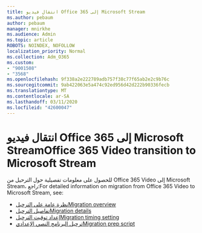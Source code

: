 ```yaml
---
title: انتقال فيديو Office 365 إلى Microsoft Stream
ms.author: pebaum
author: pebaum
manager: mnirkhe
ms.audience: Admin
ms.topic: article
ROBOTS: NOINDEX, NOFOLLOW
localization_priority: Normal
ms.collection: Adm_O365
ms.custom:
- "9001508"
- "3568"
ms.openlocfilehash: 9f338a2e222789adb757f38c77f65ab2e2c9b76c
ms.sourcegitcommit: 9ab422063e5a474c92ed956d42d222b90336fecb
ms.translationtype: MT
ms.contentlocale: ar-SA
ms.lasthandoff: 03/11/2020
ms.locfileid: "42600047"
---
```

# <a name="office-365-video-transition-to-microsoft-stream"></a><span data-ttu-id="90d7d-102">انتقال فيديو Office 365 إلى Microsoft Stream</span><span class="sxs-lookup"><span data-stu-id="90d7d-102">Office 365 Video transition to Microsoft Stream</span></span>

<span data-ttu-id="90d7d-103">للحصول على معلومات تفصيلية حول الترحيل من Office 365 Video إلى Microsoft Stream، راجع:</span><span class="sxs-lookup"><span data-stu-id="90d7d-103">For detailed information on migration from Office 365 Video to Microsoft Stream, see:</span></span>

- [<span data-ttu-id="90d7d-104">نظرة عامة على الترحيل</span><span class="sxs-lookup"><span data-stu-id="90d7d-104">Migration overview</span></span>](https://docs.microsoft.com/stream/migrate-from-office-365)
- [<span data-ttu-id="90d7d-105">تفاصيل الترحيل</span><span class="sxs-lookup"><span data-stu-id="90d7d-105">Migration details</span></span>](https://docs.microsoft.com/stream/migration-experience)
- [<span data-ttu-id="90d7d-106">إعداد توقيت الترحيل</span><span class="sxs-lookup"><span data-stu-id="90d7d-106">Migration timing setting</span></span>](https://docs.microsoft.com/stream/migration-o365video-timing-setting)
- [<span data-ttu-id="90d7d-107">ترحيل البرنامج النصي الإعدادي</span><span class="sxs-lookup"><span data-stu-id="90d7d-107">Migration prep script</span></span>](https://docs.microsoft.com/stream/migration-o365video-prep)
